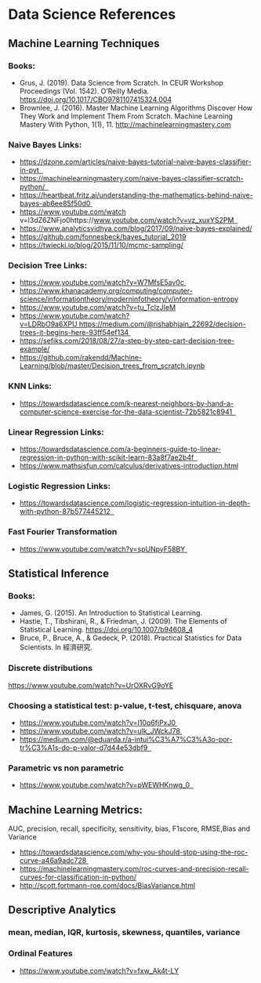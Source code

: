 # Data Science References

## Machine Learning Techniques 

### Books:
* Grus, J. (2019). Data Science from Scratch. In CEUR Workshop Proceedings (Vol. 1542). O’Reilly Media. https://doi.org/10.1017/CBO9781107415324.004
* Brownlee, J. (2016). Master Machine Learning Algorithms Discover How They Work and Implement Them From Scratch. Machine Learning Mastery With Python, 1(1), 11. http://machinelearningmastery.com

### Naive Bayes Links: 
* https://dzone.com/articles/naive-bayes-tutorial-naive-bayes-classifier-in-pyt  
* https://machinelearningmastery.com/naive-bayes-classifier-scratch-python/  
* https://heartbeat.fritz.ai/understanding-the-mathematics-behind-naive-bayes-ab6ee85f50d0 
* https://www.youtube.com/watch v=l3dZ6ZNFjo0https://www.youtube.com/watch?v=vz_xuxYS2PM  
* https://www.analyticsvidhya.com/blog/2017/09/naive-bayes-explained/
* https://github.com/fonnesbeck/bayes_tutorial_2019
* https://twiecki.io/blog/2015/11/10/mcmc-sampling/
 
### Decision Tree Links:
* https://www.youtube.com/watch?v=W7MfsE5av0c 
* https://www.khanacademy.org/computing/computer-science/informationtheory/moderninfotheory/v/information-entropy
* https://www.youtube.com/watch?v=tu_TclzJIeM
* https://www.youtube.com/watch?v=LDRbO9a6XPU https://medium.com/@rishabhjain_22692/decision-trees-it-begins-here-93ff54ef134 
* https://sefiks.com/2018/08/27/a-step-by-step-cart-decision-tree-example/
* https://github.com/rakendd/Machine-Learning/blob/master/Decision_trees_from_scratch.ipynb

### KNN Links:
* https://towardsdatascience.com/k-nearest-neighbors-by-hand-a-computer-science-exercise-for-the-data-scientist-72b5821c8941  

### Linear Regression Links:
* https://towardsdatascience.com/a-beginners-guide-to-linear-regression-in-python-with-scikit-learn-83a8f7ae2b4f  
* https://www.mathsisfun.com/calculus/derivatives-introduction.html

### Logistic Regression Links:
* https://towardsdatascience.com/logistic-regression-intuition-in-depth-with-python-87b577445212  

### Fast Fourier Transformation
* https://www.youtube.com/watch?v=spUNpyF58BY 

## Statistical Inference

### Books:
* James, G. (2015). An Introduction to Statistical Learning.
* Hastie, T., Tibshirani, R., & Friedman, J. (2009). The Elements of Statistical Learning. https://doi.org/10.1007/b94608_4
* Bruce, P., Bruce, A., & Gedeck, P. (2018). Practical Statistics for Data Scientists. In 經濟研究.

### Discrete distributions
https://www.youtube.com/watch?v=UrOXRvG9oYE


### Choosing a statistical test: p-value, t-test, chisquare, anova

* https://www.youtube.com/watch?v=I10q6fjPxJ0 
* https://www.youtube.com/watch?v=ulk_JWckJ78 
* https://medium.com/@eduarda.r/a-intui%C3%A7%C3%A3o-por-tr%C3%A1s-do-p-valor-d7d44e53dbf9  
 
### Parametric vs non parametric
* https://www.youtube.com/watch?v=pWEWHKnwg_0  

## Machine Learning Metrics: 
AUC, precision, recall, specificity, sensitivity, bias, F1score, RMSE,Bias and Variance

* https://towardsdatascience.com/why-you-should-stop-using-the-roc-curve-a46a9adc728 
* https://machinelearningmastery.com/roc-curves-and-precision-recall-curves-for-classification-in-python/
* http://scott.fortmann-roe.com/docs/BiasVariance.html

## Descriptive Analytics

### mean, median, IQR, kurtosis, skewness, quantiles, variance

### Ordinal Features
* https://www.youtube.com/watch?v=fxw_Ak4t-LY
